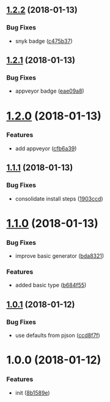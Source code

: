 <a name="1.2.2"></a>
## [1.2.2](https://github.com/dxcli/generator-dxcli/compare/eae09a851b40ad06e84f1965e2f6a1c61404fe00...v1.2.2) (2018-01-13)


### Bug Fixes

* snyk badge ([c475b37](https://github.com/dxcli/generator-dxcli/commit/c475b37))

<a name="1.2.1"></a>
## [1.2.1](https://github.com/dxcli/generator-dxcli/compare/cfb6a398ff13ca58eedf04d4531bb69a2e5a0712...v1.2.1) (2018-01-13)


### Bug Fixes

* appveyor badge ([eae09a8](https://github.com/dxcli/generator-dxcli/commit/eae09a8))

<a name="1.2.0"></a>
# [1.2.0](https://github.com/dxcli/generator-dxcli/compare/1903ccdb189ca2b8a813815b989f6dfc40e18403...v1.2.0) (2018-01-13)


### Features

* add appveyor ([cfb6a39](https://github.com/dxcli/generator-dxcli/commit/cfb6a39))

<a name="1.1.1"></a>
## [1.1.1](https://github.com/dxcli/generator-dxcli/compare/bda832177847fa0b8b3c471d605dae93eaaf7df7...v1.1.1) (2018-01-13)


### Bug Fixes

* consolidate install steps ([1903ccd](https://github.com/dxcli/generator-dxcli/commit/1903ccd))

<a name="1.1.0"></a>
# [1.1.0](https://github.com/dxcli/generator-dxcli/compare/ccd8f7ffd567605fa6586d7fda5cb66dfae56045...v1.1.0) (2018-01-13)


### Bug Fixes

* improve basic generator ([bda8321](https://github.com/dxcli/generator-dxcli/commit/bda8321))


### Features

* added basic type ([b684f55](https://github.com/dxcli/generator-dxcli/commit/b684f55))

<a name="1.0.1"></a>
## [1.0.1](https://github.com/dxcli/generator-dxcli/compare/8b1589e212a89b3a99695ce46da45c129d8ecd08...v1.0.1) (2018-01-12)


### Bug Fixes

* use defaults from pjson ([ccd8f7f](https://github.com/dxcli/generator-dxcli/commit/ccd8f7f))

<a name="1.0.0"></a>
# 1.0.0 (2018-01-12)


### Features

* init ([8b1589e](https://github.com/dxcli/generator-dxcli/commit/8b1589e))
